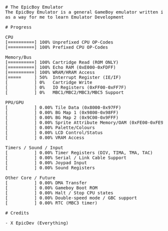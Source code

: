 <pre>
# The EpicBoy Emulator
The EpicBoy Emulator is a general GameBoy emulator written in Pure C, and was created 
as a way for me to learn Emulator Development

# Progress

CPU
[==========] 100% Unprefixed CPU OP-Codes
[==========] 100% Prefixed CPU OP-Codes

Memory/Bus
[==========] 100% Cartridge Read (ROM ONLY)
[==========] 100% Echo RAM (0xE000-0xFDFF)
[==========] 100% WRAM/HRAM Access
[=====     ] 50%  Interrupt Register (IE/IF)
[          ] 0%   Cartridge Write
[          ] 0%   IO Registers (0xFF00-0xFF7F)
[          ] 0%   MBC1/MBC2/MBC3/MBC5 Support

PPU/GPU
[          ] 0.00% Tile Data (0x8000-0x97FF)
[          ] 0.00% BG Map 1 (0x9800-0x98FF)
[          ] 0.00% BG Map 2 (0x9C00-0x9FFF)
[          ] 0.00% Sprite Attribute Memory/OAM (0xFE00-0xFE9F)
[          ] 0.00% Palette/Colours
[          ] 0.00% LCD Control/Status
[          ] 0.00% VRAM Access

Timers / Sound / Input
[          ] 0.00% Timer Registers (DIV, TIMA, TMA, TAC)
[          ] 0.00% Serial / Link Cable Support
[          ] 0.00% Joypad Input
[          ] 0.00% Sound Registers

Other Core / Future
[          ] 0.00% DMA Transfer
[          ] 0.00% Gameboy Boot ROM
[          ] 0.00% Halt / Stop CPU states
[          ] 0.00% Double-speed mode / GBC support
[          ] 0.00% RTC (MBC3 timer)

# Credits

- X_EpicDev (Everything)
</pre>